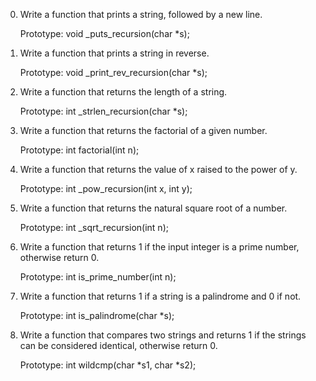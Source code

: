 0. Write a function that prints a string, followed by a new line.

    Prototype: void _puts_recursion(char *s);
1. Write a function that prints a string in reverse.

    Prototype: void _print_rev_recursion(char *s);
2. Write a function that returns the length of a string.

    Prototype: int _strlen_recursion(char *s);
3. Write a function that returns the factorial of a given number.

    Prototype: int factorial(int n);
4. Write a function that returns the value of x raised to the power of y.

    Prototype: int _pow_recursion(int x, int y);
5. Write a function that returns the natural square root of a number.

    Prototype: int _sqrt_recursion(int n);
6. Write a function that returns 1 if the input integer is a prime number, otherwise return 0.

    Prototype: int is_prime_number(int n);
7. Write a function that returns 1 if a string is a palindrome and 0 if not.

    Prototype: int is_palindrome(char *s);
8. Write a function that compares two strings and returns 1 if the strings can be considered identical, otherwise return 0.

    Prototype: int wildcmp(char *s1, char *s2);
